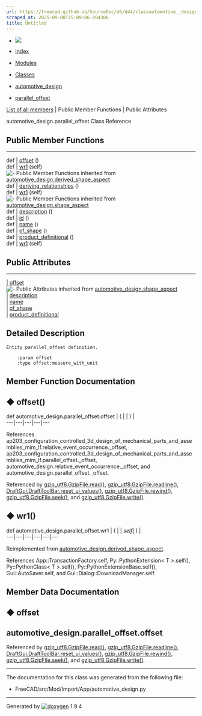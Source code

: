 ```yaml
---
url: https://freecad.github.io/SourceDoc/d6/d44/classautomotive__design_1_1parallel__offset.html
scraped_at: 2025-09-08T15:09:06.994306
title: Untitled
---
```


  * [ ![](https://www.freecad.org/svg/logo-freecad.svg) ](https://freecadweb.org "FreeCAD")
  * [Index](../../index.html "Index")
  * [Modules](../../modules.html "Modules list")
  * [Classes](../../annotated.html "Annotated list")

  * [automotive_design](../../d4/ddf/namespaceautomotive__design.html)
  * [parallel_offset](../../d6/d44/classautomotive__design_1_1parallel__offset.html)

[List of all members](../../dc/db9/classautomotive__design_1_1parallel__offset-members.html) | Public Member Functions | Public Attributes

automotive_design.parallel_offset Class Reference

##  Public Member Functions  
  
---  
def | [offset](../../d6/d44/classautomotive__design_1_1parallel__offset.html#a0eca0ccb55340276e2b96f40467d67b6) ()  
def | [wr1](../../d6/d44/classautomotive__design_1_1parallel__offset.html#a013e156555de3e1795f57b3521309c71) (self)  
![-](../../closed.png) Public Member Functions inherited from
[automotive_design.derived_shape_aspect](../../df/db4/classautomotive__design_1_1derived__shape__aspect.html)  
def | [deriving_relationships](../../df/db4/classautomotive__design_1_1derived__shape__aspect.html#aa17c1c01ecc920ed8e6bc231b3f71bf4) ()  
def | [wr1](../../df/db4/classautomotive__design_1_1derived__shape__aspect.html#a6e9fc15504ba43507cbdcb71b1d709a4) (self)  
![-](../../closed.png) Public Member Functions inherited from
[automotive_design.shape_aspect](../../d5/d43/classautomotive__design_1_1shape__aspect.html)  
def | [description](../../d5/d43/classautomotive__design_1_1shape__aspect.html#a2d3cbacdee4b4a23c48e6e8682be5097) ()  
def | [id](../../d5/d43/classautomotive__design_1_1shape__aspect.html#a908575200aa127fee70d8efefc5ff7b2) ()  
def | [name](../../d5/d43/classautomotive__design_1_1shape__aspect.html#a3497533cc144728ba5eaedf0d315ef72) ()  
def | [of_shape](../../d5/d43/classautomotive__design_1_1shape__aspect.html#a4369599788e3702c80ccf6a2ed9d81fc) ()  
def | [product_definitional](../../d5/d43/classautomotive__design_1_1shape__aspect.html#ae2d34da10e91db476c7445b2525172d4) ()  
def | [wr1](../../d5/d43/classautomotive__design_1_1shape__aspect.html#afaf0ba0242d7b61388638ad5968f48f8) (self)  
  
##  Public Attributes  
  
---  
|
[offset](../../d6/d44/classautomotive__design_1_1parallel__offset.html#a7d720fa5c41464263cc3bc6bd58df978)  
![-](../../closed.png) Public Attributes inherited from
[automotive_design.shape_aspect](../../d5/d43/classautomotive__design_1_1shape__aspect.html)  
|
[description](../../d5/d43/classautomotive__design_1_1shape__aspect.html#afbfbbcdbba354ef8f47480a40487c967)  
|
[name](../../d5/d43/classautomotive__design_1_1shape__aspect.html#a9f75336c7a542a886597e5c1f97e40a8)  
|
[of_shape](../../d5/d43/classautomotive__design_1_1shape__aspect.html#a8968baa97d9b01370bd48e9b013a9b5f)  
|
[product_definitional](../../d5/d43/classautomotive__design_1_1shape__aspect.html#a74f491d0f946e301a43bc04dc72dfd20)  
  
## Detailed Description

    
    
    Entity parallel_offset definition.
    
        :param offset
        :type offset:measure_with_unit

## Member Function Documentation

## ◆ offset()

def automotive_design.parallel_offset.offset  | ( | | ) |   
---|---|---|---|---  
  
References
ap203_configuration_controlled_3d_design_of_mechanical_parts_and_assemblies_mim_lf.relative_event_occurrence._offset,
ap203_configuration_controlled_3d_design_of_mechanical_parts_and_assemblies_mim_lf.parallel_offset._offset,
automotive_design.relative_event_occurrence._offset, and
automotive_design.parallel_offset._offset.

Referenced by
[gzip_utf8.GzipFile.read()](../../d2/dbe/classgzip__utf8_1_1GzipFile.html#a1997270eadc9247814e6a68f6a8a3ba1),
[gzip_utf8.GzipFile.readline()](../../d2/dbe/classgzip__utf8_1_1GzipFile.html#a17112c17fb6431a0d56b0108931c73e0),
[DraftGui.DraftToolBar.reset_ui_values()](../../d0/d91/classDraftGui_1_1DraftToolBar.html#a11a4795405a81e99d4ef83da82a65b9e),
[gzip_utf8.GzipFile.rewind()](../../d2/dbe/classgzip__utf8_1_1GzipFile.html#aee93e6718f3bf10452ff5254970d7886),
[gzip_utf8.GzipFile.seek()](../../d2/dbe/classgzip__utf8_1_1GzipFile.html#ac5b53848e16b6ba800ed9ac8d3f737c3),
and
[gzip_utf8.GzipFile.write()](../../d2/dbe/classgzip__utf8_1_1GzipFile.html#a3148c5b71cccbdfce05d52d31114810e).

## ◆ wr1()

def automotive_design.parallel_offset.wr1  | ( |  | _self_| ) |   
---|---|---|---|---|---  
  
Reimplemented from
[automotive_design.derived_shape_aspect](../../df/db4/classautomotive__design_1_1derived__shape__aspect.html#a6e9fc15504ba43507cbdcb71b1d709a4).

References App::TransactionFactory.self, Py::PythonExtension< T >.self(),
Py::PythonClass< T >.self(), Py::PythonExtensionBase.self(),
Gui::AutoSaver.self, and Gui::Dialog::DownloadManager.self.

## Member Data Documentation

## ◆ offset

automotive_design.parallel_offset.offset  
---  
  
Referenced by
[gzip_utf8.GzipFile.read()](../../d2/dbe/classgzip__utf8_1_1GzipFile.html#a1997270eadc9247814e6a68f6a8a3ba1),
[gzip_utf8.GzipFile.readline()](../../d2/dbe/classgzip__utf8_1_1GzipFile.html#a17112c17fb6431a0d56b0108931c73e0),
[DraftGui.DraftToolBar.reset_ui_values()](../../d0/d91/classDraftGui_1_1DraftToolBar.html#a11a4795405a81e99d4ef83da82a65b9e),
[gzip_utf8.GzipFile.rewind()](../../d2/dbe/classgzip__utf8_1_1GzipFile.html#aee93e6718f3bf10452ff5254970d7886),
[gzip_utf8.GzipFile.seek()](../../d2/dbe/classgzip__utf8_1_1GzipFile.html#ac5b53848e16b6ba800ed9ac8d3f737c3),
and
[gzip_utf8.GzipFile.write()](../../d2/dbe/classgzip__utf8_1_1GzipFile.html#a3148c5b71cccbdfce05d52d31114810e).

* * *

The documentation for this class was generated from the following file:

  * FreeCAD/src/Mod/Import/App/automotive_design.py

* * *

Generated by
[![doxygen](../../doxygen.svg)](https://www.doxygen.org/index.html) 1.9.4

